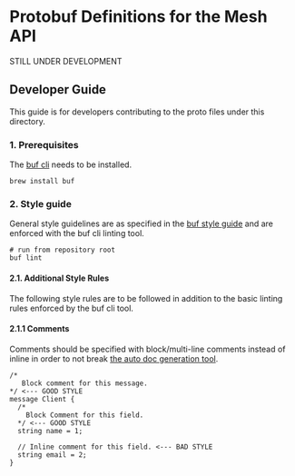 # Protobuf Definitions for the Mesh API
STILL UNDER DEVELOPMENT

## Developer Guide
This guide is for developers contributing to the proto files under this directory.

### 1. Prerequisites
The [buf cli](https://buf.build/docs/cli/installation/) needs to be installed.
```
brew install buf
```

### 2. Style guide
General style guidelines are as specified in the [buf style guide](https://buf.build/docs/best-practices/style-guide/) and are enforced with
the buf cli linting tool.
```
# run from repository root
buf lint
```

#### 2.1. Additional Style Rules
The following style rules are to be followed in addition to the basic linting rules enforced by the buf cli tool.

#### 2.1.1 Comments
Comments should be specified with block/multi-line comments instead of inline in order to not break [the auto doc generation tool](https://buf.build/community/pseudomuto-doc).
```
/*
   Block comment for this message.
*/ <--- GOOD STYLE
message Client {
  /*
    Block Comment for this field.
  */ <--- GOOD STYLE
  string name = 1;

  // Inline comment for this field. <--- BAD STYLE
  string email = 2;
}
```
